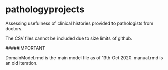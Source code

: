 # pathologyprojects
Assessing usefulness of clinical histories provided to pathologists from doctors.


The CSV files cannot be included due to size limits of github.


#####IMPORTANT

DomainModel.rmd is the main model file as of 13th Oct 2020. 
manual.rmd is an old iteration.


